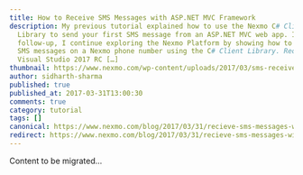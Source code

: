 ```yaml
---
title: How to Receive SMS Messages with ASP.NET MVC Framework
description: My previous tutorial explained how to use the Nexmo C# Client
  Library to send your first SMS message from an ASP.NET MVC web app. In this
  follow-up, I continue exploring the Nexmo Platform by showing how to receive
  SMS messages on a Nexmo phone number using the C# Client Library. Requirements
  Visual Studio 2017 RC […]
thumbnail: https://www.nexmo.com/wp-content/uploads/2017/03/sms-receive.png
author: sidharth-sharma
published: true
published_at: 2017-03-31T13:00:30
comments: true
category: tutorial
tags: []
canonical: https://www.nexmo.com/blog/2017/03/31/recieve-sms-messages-with-asp-net-mvc-framework-dr
redirect: https://www.nexmo.com/blog/2017/03/31/recieve-sms-messages-with-asp-net-mvc-framework-dr
---
```

Content to be migrated...